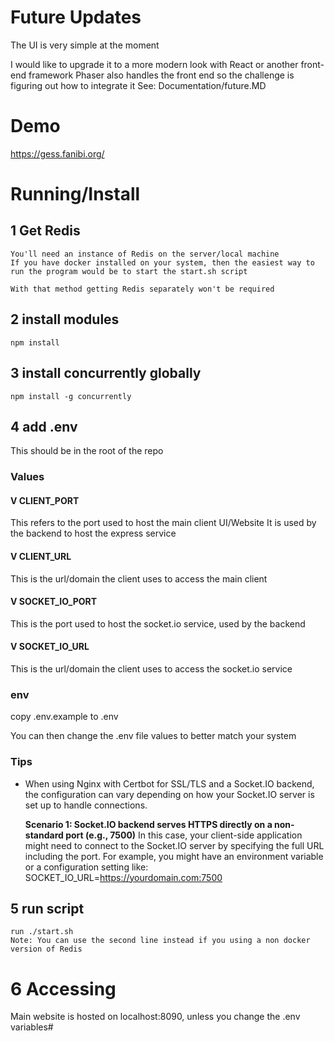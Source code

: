 
# Future Updates
The UI is very simple at the moment

I would like to upgrade it to a more modern look with React or another front-end framework
Phaser also handles the front end so the challenge is figuring out how to integrate it
See: Documentation/future.MD

# Demo
https://gess.fanibi.org/

# Running/Install

## 1 Get Redis
```
You'll need an instance of Redis on the server/local machine 
If you have docker installed on your system, then the easiest way to run the program would be to start the start.sh script

With that method getting Redis separately won't be required
```

## 2 install modules


```
npm install
```

## 3 install concurrently globally


```
npm install -g concurrently

```



## 4 add .env
This should be in the root of the repo

### Values
#### V CLIENT_PORT
This refers to the port used to host the main client UI/Website
It is used by the backend to host the express service

#### V CLIENT_URL
This is the url/domain the client uses to access the main client

#### V SOCKET_IO_PORT
This is the port used to host the socket.io service, used by the backend


#### V SOCKET_IO_URL
This is the url/domain the client uses to access the socket.io service

### env
copy .env.example to .env

You can then change the .env file values to better match your system

### Tips
- When using Nginx with Certbot for SSL/TLS and a Socket.IO backend, the configuration can vary depending on how your Socket.IO server is set up to handle connections.

  **Scenario 1: Socket.IO backend serves HTTPS directly on a non-standard port (e.g., 7500)**
  In this case, your client-side application might need to connect to the Socket.IO server by specifying the full URL including the port. For example, you might have an environment variable or a configuration setting like:
  SOCKET_IO_URL=https://yourdomain.com:7500

## 5 run script 
```
run ./start.sh
Note: You can use the second line instead if you using a non docker version of Redis

```


# 6 Accessing 

Main website is hosted on localhost:8090, unless you change the .env variables#


